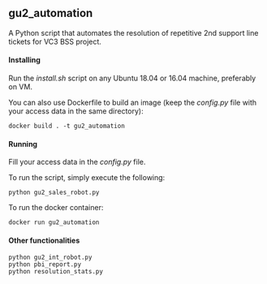## gu2_automation

A Python script that automates the resolution of repetitive 2nd support line tickets for VC3 BSS project.

#### Installing

Run the *install.sh* script on any Ubuntu 18.04 or 16.04 machine, preferably on VM.

You can also use Dockerfile to build an image (keep the *config.py* file with your access data in the same directory):
```
docker build . -t gu2_automation
```

#### Running

Fill your access data in the *config.py* file.

To run the script, simply execute the following:
```
python gu2_sales_robot.py
```

To run the docker container:
```
docker run gu2_automation
```

#### Other functionalities

```
python gu2_int_robot.py
python pbi_report.py
python resolution_stats.py
```
